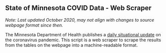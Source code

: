 ## State of Minnesota COVID Data - Web Scraper

_Note: Last updated October 2020, may not align with changes to source webpage format since then._

The Minnesota Department of Health publishes a [daily situational update](https://www.health.state.mn.us/diseases/coronavirus/situation.html) on the coronavirus pandemic. This script is a web scraper to scrape the results from the tables on the webpage into a machine-readable format.
